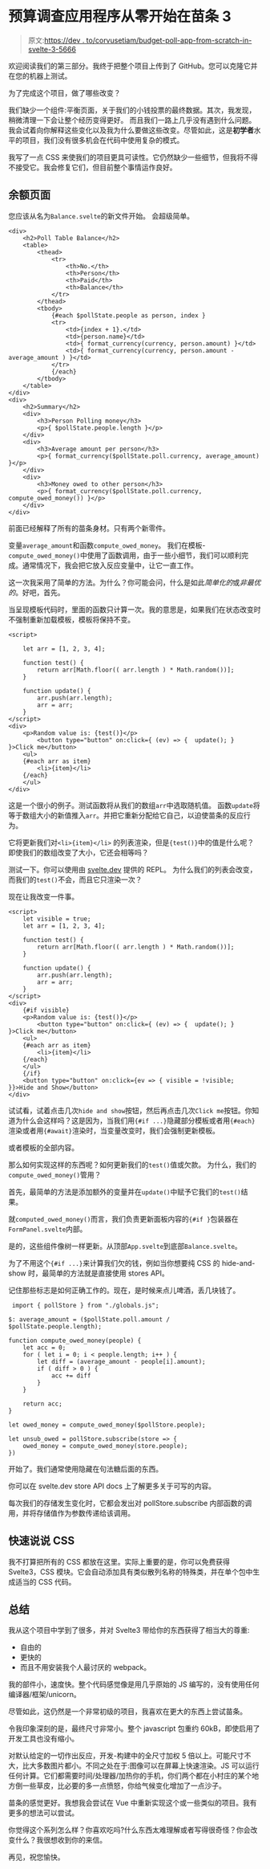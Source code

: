 # 预算调查应用程序从零开始在苗条 3

> 原文:[https://dev . to/corvusetiam/budget-poll-app-from-scratch-in-svelte-3-5666](https://dev.to/corvusetiam/budget-poll-app-from-scratch-in-svelte-3-5666)

欢迎阅读我们的第三部分。我终于把整个项目上传到了 GitHub。您可以克隆它并在您的机器上测试。

为了完成这个项目，做了哪些改变？

我们缺少一个组件:平衡页面，关于我们的小钱投票的最终数据。其次，我发现，稍微清理一下会让整个经历变得更好。
而且我们一路上几乎没有遇到什么问题。我会试着向你解释这些变化以及我为什么要做这些改变。尽管如此，这是**初学者**水平的项目，我们没有很多机会在代码中使用复杂的模式。

我写了一点 CSS 来使我们的项目更具可读性。它仍然缺少一些细节，但我将不得不接受它。我会修复它们，但目前整个事情运作良好。

## [](#balance-page)余额页面

您应该从名为`Balance.svelte`的新文件开始。
会超级简单。

```
<div>
    <h2>Poll Table Balance</h2>
    <table>
        <thead>
            <tr>
                <th>No.</th>
                <th>Person</th>
                <th>Paid</th>
                <th>Balance</th>
            </tr>
        </thead>
        <tbody>
            {#each $pollState.people as person, index }
            <tr>
                <td>{index + 1}.</td>
                <td>{person.name}</td>
                <td>{ format_currency(currency, person.amount) }</td>
                <td>{ format_currency(currency, person.amount - average_amount ) }</td>
            </tr>
            {/each}
        </tbody>
    </table>
</div>
<div>
    <h2>Summary</h2>
    <div>
        <h3>Person Polling money</h3>
        <p>{ $pollState.people.length }</p>    
    </div>
    <div>
        <h3>Average amount per person</h3>
        <p>{ format_currency($pollState.poll.currency, average_amount) }</p>    
    </div>
    <div>
        <h3>Money owed to other person</h3>
        <p>{ format_currency($pollState.poll.currency, compute_owed_money()) }</p>
    </div>
</div> 
```

前面已经解释了所有的苗条身材。只有两个新零件。

变量`average_amount`和函数`compute_owed_money`。
我们在模板- `compute_owed_money()`中使用了函数调用，由于一些小细节，我们可以顺利完成。通常情况下，我会把它放入反应变量中，让它一直工作。

这一次我采用了简单的方法。为什么？你可能会问，什么是如此*简单化的*或*非最优的*。好吧，首先。

当呈现模板代码时，里面的函数只计算一次。我的意思是，如果我们在状态改变时不强制重新加载模板，模板将保持不变。

```
<script>

    let arr = [1, 2, 3, 4];

    function test() {
        return arr[Math.floor(( arr.length ) * Math.random())];
    }

    function update() {     
        arr.push(arr.length); 
        arr = arr;      
    }
</script>
<div>
    <p>Random value is: {test()}</p>
        <button type="button" on:click={ (ev) => {  update(); } }>Click me</button>
    <ul>
    {#each arr as item}
        <li>{item}</li>
    {/each}
    </ul>
</div> 
```

这是一个很小的例子。测试函数将从我们的数组`arr`中选取随机值。
函数`update`将等于数组大小的新值推入`arr`。并把它重新分配给它自己，以迫使苗条的反应行为。

它将更新我们对`<li>{item}</li>`
的列表渲染，但是`{test()}`中的值是什么呢？即使我们的数组改变了大小，它还会相等吗？

测试一下。你可以使用由 [svelte.dev](https://svelte.dev/) 提供的 REPL。
为什么我们的列表会改变，而我们的`test()`不会，而且它只渲染一次？

现在让我改变一件事。

```
<script>
    let visible = true;     
    let arr = [1, 2, 3, 4];

    function test() {
        return arr[Math.floor(( arr.length ) * Math.random())];
    }

    function update() {     
        arr.push(arr.length); 
        arr = arr;      
    }
</script>
<div>
    {#if visible}
    <p>Random value is: {test()}</p>
        <button type="button" on:click={ (ev) => {  update(); } }>Click me</button>
    <ul>
    {#each arr as item}
        <li>{item}</li>
    {/each}
    </ul>
    {/if}
    <button type="button" on:click={ev => { visible = !visible; }}>Hide and Show</button>
</div> 
```

试试看，试着点击几次`hide and show`按钮，然后再点击几次`Click me`按钮。你知道为什么会这样吗？这是因为，当我们用`{#if ...}`隐藏部分模板或者用`{#each}`渲染或者用`{#await}`渲染时，当变量改变时，我们会强制更新模板。

或者模板的全部内容。

那么如何实现这样的东西呢？如何更新我们的`test()`值或欠款。
为什么，我们的`compute_owed_money()`管用？

首先，最简单的方法是添加额外的变量并在`update()`中赋予它我们的`test()`结果。

就`computed_owed_money()`而言，我们负责更新面板内容的`{#if }`包装器在`FormPanel.svelte`内部。

是的，这些组件像树一样更新。从顶部`App.svelte`到底部`Balance.svelte`。

为了不用这个`{#if ...}`来计算我们欠的钱，例如当你想要纯 CSS 的 hide-and-show 时，最简单的方法就是直接使用 stores API。

记住那些标志是如何正确工作的。现在，是时候来点儿啤酒，丢几块钱了。

```
 import { pollStore } from "./globals.js";

$: average_amount = ($pollState.poll.amount / $pollState.people.length);

function compute_owed_money(people) {
    let acc = 0;
    for ( let i = 0; i < people.length; i++ ) {
        let diff = (average_amount - people[i].amount);
        if ( diff > 0 ) {
            acc += diff 
        }
    }

    return acc;
}

let owed_money = compute_owed_money($pollStore.people);

let unsub_owed = pollStore.subscribe(store => {
    owed_money = compute_owed_money(store.people);
}) 
```

开始了。我们通常使用隐藏在句法糖后面的东西。

你可以在 svelte.dev store API docs 上了解更多关于可写的内容。

每次我们的存储发生变化时，它都会发出对 pollStore.subscribe 内部函数的调用，并将存储值作为参数传递给该调用。

## [](#quick-talk-about-css)快速说说 CSS

我不打算把所有的 CSS 都放在这里。实际上重要的是，你可以免费获得 Svelte3，CSS 模块。它会自动添加具有类似散列名称的特殊类，并在单个包中生成适当的 CSS 代码。

## [](#summary)总结

我从这个项目中学到了很多，并对 Svelte3 带给你的东西获得了相当大的尊重:

*   自由的
*   更快的
*   而且不用安装我个人最讨厌的 webpack。

我的部件小，速度快。整个代码感觉像是用几乎原始的 JS 编写的，没有使用任何编译器/框架/unicorn。

尽管如此，这仍然是一个非常初级的项目，我喜欢在更大的东西上尝试苗条。

令我印象深刻的是，最终尺寸非常小。整个 javascript 包重约 60kB，即使启用了开发工具也没有缩小。

对默认给定的一切作出反应，开发-构建中的全尺寸加权 5 倍以上。可能尺寸不大，比大多数图片都小。不同之处在于:图像可以在屏幕上快速渲染。JS 可以运行任何计算。它们都需要时间/处理器/加热你的手机，你们两个都在小村庄的某个地方倒一些草皮，比必要的多一点愤怒，你给气候变化增加了一点沙子。

苗条的感觉更好。我想我会尝试在 Vue 中重新实现这个或一些类似的项目。我有更多的想法可以尝试。

你觉得这个系列怎么样？你喜欢吃吗?什么东西太难理解或者写得很奇怪？你会改变什么？我很想收到你的来信。

再见，祝您愉快。
